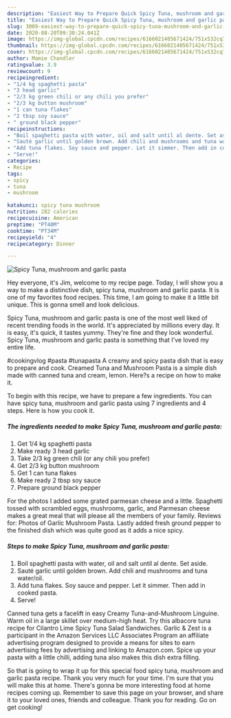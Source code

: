 ```yaml
---
description: "Easiest Way to Prepare Quick Spicy Tuna, mushroom and garlic pasta"
title: "Easiest Way to Prepare Quick Spicy Tuna, mushroom and garlic pasta"
slug: 3009-easiest-way-to-prepare-quick-spicy-tuna-mushroom-and-garlic-pasta
date: 2020-08-20T09:30:24.041Z
image: https://img-global.cpcdn.com/recipes/6166021405671424/751x532cq70/spicy-tuna-mushroom-and-garlic-pasta-recipe-main-photo.jpg
thumbnail: https://img-global.cpcdn.com/recipes/6166021405671424/751x532cq70/spicy-tuna-mushroom-and-garlic-pasta-recipe-main-photo.jpg
cover: https://img-global.cpcdn.com/recipes/6166021405671424/751x532cq70/spicy-tuna-mushroom-and-garlic-pasta-recipe-main-photo.jpg
author: Mamie Chandler
ratingvalue: 3.9
reviewcount: 9
recipeingredient:
- "1/4 kg spaghetti pasta"
- "3 head garlic"
- "2/3 kg green chili or any chili you prefer"
- "2/3 kg button mushroom"
- "1 can tuna flakes"
- "2 tbsp soy sauce"
- " ground black pepper"
recipeinstructions:
- "Boil spaghetti pasta with water, oil and salt until al dente. Set aside."
- "Sauté garlic until golden brown. Add chili and mushrooms and tuna water/oil."
- "Add tuna flakes. Soy sauce and pepper. Let it simmer. Then add in cooked pasta."
- "Serve!"
categories:
- Recipe
tags:
- spicy
- tuna
- mushroom

katakunci: spicy tuna mushroom 
nutrition: 282 calories
recipecuisine: American
preptime: "PT40M"
cooktime: "PT34M"
recipeyield: "4"
recipecategory: Dinner

---
```



![Spicy Tuna, mushroom and garlic pasta](https://img-global.cpcdn.com/recipes/6166021405671424/751x532cq70/spicy-tuna-mushroom-and-garlic-pasta-recipe-main-photo.jpg)

Hey everyone, it's Jim, welcome to my recipe page. Today, I will show you a way to make a distinctive dish, spicy tuna, mushroom and garlic pasta. It is one of my favorites food recipes. This time, I am going to make it a little bit unique. This is gonna smell and look delicious.

Spicy Tuna, mushroom and garlic pasta is one of the most well liked of recent trending foods in the world. It's appreciated by millions every day. It is easy, it's quick, it tastes yummy. They're fine and they look wonderful. Spicy Tuna, mushroom and garlic pasta is something that I've loved my entire life.

#cookingvlog #pasta #tunapasta A creamy and spicy pasta dish that is easy to prepare and cook. Creamed Tuna and Mushroom Pasta is a simple dish made with canned tuna and cream, lemon. Here?s a recipe on how to make it.


To begin with this recipe, we have to prepare a few ingredients. You can have spicy tuna, mushroom and garlic pasta using 7 ingredients and 4 steps. Here is how you cook it.

<!--inarticleads1-->

##### The ingredients needed to make Spicy Tuna, mushroom and garlic pasta:

1. Get 1/4 kg spaghetti pasta
1. Make ready 3 head garlic
1. Take 2/3 kg green chili (or any chili you prefer)
1. Get 2/3 kg button mushroom
1. Get 1 can tuna flakes
1. Make ready 2 tbsp soy sauce
1. Prepare  ground black pepper


For the photos I added some grated parmesan cheese and a little. Spaghetti tossed with scrambled eggs, mushrooms, garlic, and Parmesan cheese makes a great meal that will please all the members of your family. Reviews for: Photos of Garlic Mushroom Pasta. Lastly added fresh ground pepper to the finished dish which was quite good as it adds a nice spicy. 

<!--inarticleads2-->

##### Steps to make Spicy Tuna, mushroom and garlic pasta:

1. Boil spaghetti pasta with water, oil and salt until al dente. Set aside.
1. Sauté garlic until golden brown. Add chili and mushrooms and tuna water/oil.
1. Add tuna flakes. Soy sauce and pepper. Let it simmer. Then add in cooked pasta.
1. Serve!


Canned tuna gets a facelift in easy Creamy Tuna-and-Mushroom Linguine. Warm oil in a large skillet over medium-high heat. Try this albacore tuna recipe for Cilantro Lime Spicy Tuna Salad Sandwiches. Garlic &amp; Zest is a participant in the Amazon Services LLC Associates Program an affiliate advertising program designed to provide a means for sites to earn advertising fees by advertising and linking to Amazon.com. Spice up your pasta with a little chilli, adding tuna also makes this dish extra filling. 

So that is going to wrap it up for this special food spicy tuna, mushroom and garlic pasta recipe. Thank you very much for your time. I'm sure that you will make this at home. There's gonna be more interesting food at home recipes coming up. Remember to save this page on your browser, and share it to your loved ones, friends and colleague. Thank you for reading. Go on get cooking!
